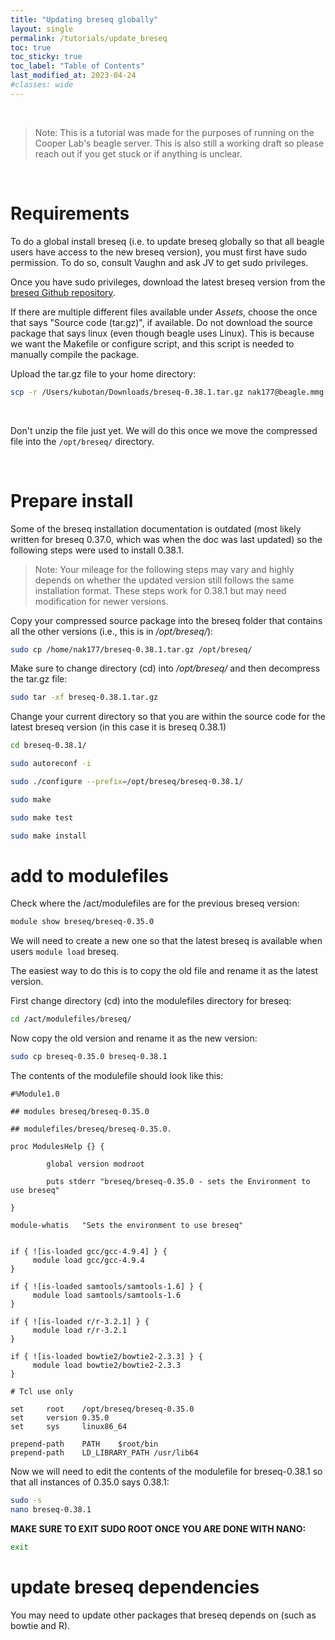 ```yaml
---
title: "Updating breseq globally"
layout: single
permalink: /tutorials/update_breseq
toc: true
toc_sticky: true
toc_label: "Table of Contents"
last_modified_at: 2023-04-24
#classes: wide
---
```


<br>

> Note: This is a tutorial was made for the purposes of running on the Cooper Lab's beagle server. This is also still a working draft so please reach out if you get stuck or if anything is unclear.

<br>

# Requirements

To do a global install breseq (i.e. to update breseq globally so that all beagle users have access to the new breseq version), you must first have sudo permission. To do so, consult Vaughn and ask JV to get sudo privileges.

Once you have sudo privileges, download the latest breseq version from the [breseq Github repository](https://github.com/barricklab/breseq/releases).

If there are multiple different files available under *Assets*, choose the once that says "Source code (tar.gz)", if available. Do not download the source package that says linux (even though beagle uses Linux). This is because we want the Makefile or configure script, and this script is needed to manually compile the package.

Upload the tar.gz file to your home directory:
```bash
scp -r /Users/kubotan/Downloads/breseq-0.38.1.tar.gz nak177@beagle.mmg.pitt.edu://home/nak177/
```

<br>

Don't unzip the file just yet. We will do this once we move the compressed file into the `/opt/breseq/` directory.

<br>

# Prepare install

Some of the breseq installation documentation is outdated (most likely written for breseq 0.37.0, which was when the doc was last updated) so the following steps were used to install 0.38.1.

> Note: Your mileage for the following steps may vary and highly depends on whether the updated version still follows the same installation format. These steps work for 0.38.1 but may need modification for newer versions.

Copy your compressed source package into the breseq folder that contains all the other versions (i.e., this is in */opt/breseq/*):
```bash
sudo cp /home/nak177/breseq-0.38.1.tar.gz /opt/breseq/
```

Make sure to change directory (cd) into */opt/breseq/* and then decompress the tar.gz file:
```bash
sudo tar -xf breseq-0.38.1.tar.gz
```

Change your current directory so that you are within the source code for the latest breseq version (in this case it is breseq 0.38.1)
```bash
cd breseq-0.38.1/
```


```bash
sudo autoreconf -i
```

```bash
sudo ./configure --prefix=/opt/breseq/breseq-0.38.1/
```

```bash
sudo make
```

```bash
sudo make test
```

```bash
sudo make install
```

# add to modulefiles

Check where the /act/modulefiles are for the previous breseq version:
```bash
module show breseq/breseq-0.35.0
```

We will need to create a new one so that the latest breseq is available when users `module load` breseq.

The easiest way to do this is to copy the old file and rename it as the latest version.

First change directory (cd) into the modulefiles directory for breseq:
```bash
cd /act/modulefiles/breseq/
```

Now copy the old version and rename it as the new version:
```bash
sudo cp breseq-0.35.0 breseq-0.38.1
```

The contents of the modulefile should look like this:
```
#%Module1.0

## modules breseq/breseq-0.35.0

## modulefiles/breseq/breseq-0.35.0.

proc ModulesHelp {} {

        global version modroot

        puts stderr "breseq/breseq-0.35.0 - sets the Environment to use breseq"

}

module-whatis   "Sets the environment to use breseq"


if { ![is-loaded gcc/gcc-4.9.4] } {
     module load gcc/gcc-4.9.4
}

if { ![is-loaded samtools/samtools-1.6] } {
     module load samtools/samtools-1.6
}

if { ![is-loaded r/r-3.2.1] } {
     module load r/r-3.2.1
}

if { ![is-loaded bowtie2/bowtie2-2.3.3] } {
     module load bowtie2/bowtie2-2.3.3
}

# Tcl use only

set     root    /opt/breseq/breseq-0.35.0
set     version 0.35.0
set     sys     linux86_64

prepend-path    PATH    $root/bin
prepend-path    LD_LIBRARY_PATH /usr/lib64
```

Now we will need to edit the contents of the modulefile for breseq-0.38.1 so that all instances of 0.35.0 says 0.38.1:
```bash
sudo -s
nano breseq-0.38.1
```

**MAKE SURE TO EXIT SUDO ROOT ONCE YOU ARE DONE WITH NANO:**
```bash
exit
```


# update breseq dependencies

You may need to update other packages that breseq depends on (such as bowtie and R).